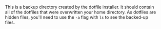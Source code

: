 This is a backup directory created by the dotfile installer. It should contain
all of the dotfiles that were overwritten your home directory. As dotfiles are
hidden files, you'll need to use the `-a` flag with `ls` to see the backed-up
files.
